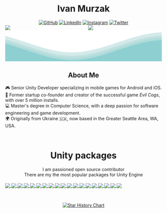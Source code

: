 <div align="center">

  <h1>Ivan Murzak</h1>

  <div >
    <a href="https://github.com/IvanMurzak"><img src="https://user-images.githubusercontent.com/58532023/171219272-a68dd897-a9c7-4826-b7e6-10ef84e6a0a8.png" alt="GitHub"/></a>
    <a href="https://www.linkedin.com/in/ivan-murzak"><img src="https://user-images.githubusercontent.com/58532023/171219303-8839f911-21bf-453f-b517-9dd6ef9a873c.png" alt="LinkedIn"/></a>
    <a href="https://www.instagram.com/ivanmurzak_/"><img src="https://user-images.githubusercontent.com/58532023/171219320-cc1517cb-54a9-470c-a92d-965524a7b3aa.png" alt="Instagram"/></a>
    <a href="https://twitter.com/IvanMurzak"><img src="https://user-images.githubusercontent.com/58532023/171218519-2ccc030a-72b5-45ea-a2ec-7f1dfbef917f.png" alt="Twitter"/></a>
  </div>
</div>

<a href="https://github.com/IvanMurzak">
  <img width="47%" align="left" src="https://github-readme-stats.vercel.app/api?username=IvanMurzak&theme=transparent&show_icons=true&count_private=true&include_all_commits=true&custom_title=GitHub+Stats&hide_border=true"/>
</a>
<a href="https://github.com/IvanMurzak">
  <img width="47%" align="right" src="https://github-readme-streak-stats.herokuapp.com/?user=IvanMurzak&theme=transparent&hide_border=true"/>
</a>

<img src="https://raw.githubusercontent.com/IvanMurzak/IvanMurzak/main/images/waves.svg" width="100%" height="100">

<div align="center">
  <h2>About Me</h2>
</div>

🎮 Senior Unity Developer specializing in mobile games for Android and iOS.  
🚀 Former startup co-founder and creator of the successful game *Evil Cogs*, with over 5 million installs.  
💻 Master's degree in Computer Science, with a deep passion for software engineering and game development.  
🌍 Originally from Ukraine :ukraine:, now based in the Greater Seattle Area, WA, USA.

<br/>
<h1 align="center">Unity packages</h1>
<div align="center">I am passioned open source contributor</div>
<div align="center">There are my the most popular packages for Unity Engine</div>
<br/>

<a href="https://github.com/IvanMurzak/Unity-MCP">
  <img width="45%" align="center" src="https://github-readme-stats.vercel.app/api/pin?username=IvanMurzak&repo=Unity-MCP&theme=transparent&hide_border=true"/>
</a>
<a href="https://github.com/IvanMurzak/Unity-ImageLoader">
  <img width="45%" align="center" src="https://github-readme-stats.vercel.app/api/pin?username=IvanMurzak&repo=Unity-ImageLoader&theme=transparent&hide_border=true"/>
</a>
<a href="https://github.com/IvanMurzak/Unity-Theme">
  <img width="45%" align="center" src="https://github-readme-stats.vercel.app/api/pin?username=IvanMurzak&repo=Unity-Theme&theme=transparent&hide_border=true"/>
</a>
<a href="https://github.com/IvanMurzak/Unity-Gyroscope-Parallax">
  <img width="45%" align="center" src="https://github-readme-stats.vercel.app/api/pin?username=IvanMurzak&repo=Unity-Gyroscope-Parallax&theme=transparent&hide_border=true"/>
</a>
<a href="https://github.com/IvanMurzak/Unity-Package-Template">
  <img width="45%" align="center" src="https://github-readme-stats.vercel.app/api/pin?username=IvanMurzak&repo=Unity-Package-Template&theme=transparent&hide_border=true"/>
</a>
<a href="https://github.com/IvanMurzak/Unity-Mouse-Parallax">
  <img width="45%" align="center" src="https://github-readme-stats.vercel.app/api/pin?username=IvanMurzak&repo=Unity-Mouse-Parallax&theme=transparent&hide_border=true"/>
</a>
<a href="https://github.com/IvanMurzak/Unity-PlayerPrefsEx">
  <img width="45%" align="center" src="https://github-readme-stats.vercel.app/api/pin?username=IvanMurzak&repo=Unity-PlayerPrefsEx&theme=transparent&hide_border=true"/>
</a>
<a href="https://github.com/IvanMurzak/Unity-EFCore-SQLite">
  <img width="45%" align="center" src="https://github-readme-stats.vercel.app/api/pin?username=IvanMurzak&repo=Unity-EFCore-SQLite&theme=transparent&hide_border=true"/>
</a>
<a href="https://github.com/IvanMurzak/Unity-Saver">
  <img width="45%" align="center" src="https://github-readme-stats.vercel.app/api/pin?username=IvanMurzak&repo=Unity-Saver&theme=transparent&hide_border=true"/>
</a>
<a href="https://github.com/IvanMurzak/Unity-AudioLoader">
  <img width="45%" align="center" src="https://github-readme-stats.vercel.app/api/pin?username=IvanMurzak&repo=Unity-AudioLoader&theme=transparent&hide_border=true"/>
</a>
<a href="https://github.com/IvanMurzak/Unity-IAP-Store">
  <img width="45%" align="center" src="https://github-readme-stats.vercel.app/api/pin?username=IvanMurzak&repo=Unity-IAP-Store&theme=transparent&hide_border=true"/>
</a>
<a href="https://github.com/IvanMurzak/Unity-NonDrawingGraphic">
  <img width="45%" align="center" src="https://github-readme-stats.vercel.app/api/pin?username=IvanMurzak&repo=Unity-NonDrawingGraphic&theme=transparent&hide_border=true"/>
</a>
<a href="https://github.com/IvanMurzak/UBuilder">
  <img width="45%" align="center" src="https://github-readme-stats.vercel.app/api/pin?username=IvanMurzak&repo=UBuilder&theme=transparent&hide_border=true"/>
</a>
<a href="https://github.com/IvanMurzak/Unity-Network-REST">
  <img width="45%" align="center" src="https://github-readme-stats.vercel.app/api/pin?username=IvanMurzak&repo=Unity-Network-REST&theme=transparent&hide_border=true"/>
</a>
<a href="https://github.com/IvanMurzak/Unity-Appodeal-Simplifier">
  <img width="45%" align="center" src="https://github-readme-stats.vercel.app/api/pin?username=IvanMurzak&repo=Unity-Appodeal-Simplifier&theme=transparent&hide_border=true"/>
</a>
<a href="https://github.com/IvanMurzak/Unity-Gyroscope-Manager">
  <img width="45%" align="center" src="https://github-readme-stats.vercel.app/api/pin?username=IvanMurzak&repo=Unity-Gyroscope-Manager&theme=transparent&hide_border=true"/>
</a>
<a href="https://github.com/IvanMurzak/Unity-Extensions">
  <img width="45%" align="center" src="https://github-readme-stats.vercel.app/api/pin?username=IvanMurzak&repo=Unity-Extensions&theme=transparent&hide_border=true"/>
</a>
<a href="https://github.com/IvanMurzak/Unity-iOS-Pods-Bitcode">
  <img width="45%" align="center" src="https://github-readme-stats.vercel.app/api/pin?username=IvanMurzak&repo=Unity-iOS-Pods-Bitcode&theme=transparent&hide_border=true"/>
</a>
<a href="https://github.com/IvanMurzak/Unity-Mobile-Notifications-Simplifier">
  <img width="45%" align="center" src="https://github-readme-stats.vercel.app/api/pin?username=IvanMurzak&repo=Unity-Mobile-Notifications-Simplifier&theme=transparent&hide_border=true"/>
</a>

<br/>

<h2 align="center"> </h1>

<br/>

<div align="center">
  <a href="https://star-history.com/#IvanMurzak/Unity-Gyroscope-Parallax&IvanMurzak/Unity-Package-Template&IvanMurzak/Unity-Mouse-Parallax&IvanMurzak/Unity-PlayerPrefsEx&IvanMurzak/Unity-ImageLoader&IvanMurzak/Unity-AudioLoader&IvanMurzak/Unity-IAP-Store&IvanMurzak/Unity-Theme&IvanMurzak/Unity-Saver&Date">
    <img alt="Star History Chart" width="100%" src="https://api.star-history.com/svg?repos=IvanMurzak/Unity-Gyroscope-Parallax,IvanMurzak/Unity-Package-Template,IvanMurzak/Unity-Mouse-Parallax,IvanMurzak/Unity-PlayerPrefsEx,IvanMurzak/Unity-ImageLoader,IvanMurzak/Unity-AudioLoader,IvanMurzak/Unity-IAP-Store,IvanMurzak/Unity-Theme,IvanMurzak/Unity-Saver&type=Date" />
  </a>
</div>
